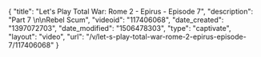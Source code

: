 {
    "title": "Let's Play Total War: Rome 2 - Epirus - Episode 7",
    "description": "Part 7 \n\nRebel Scum",
    "videoid": "117406068",
    "date_created": "1397072703",
    "date_modified": "1506478303",
    "type": "captivate",
    "layout": "video",
    "url": "\/v\/let-s-play-total-war-rome-2-epirus-episode-7\/117406068"
}
